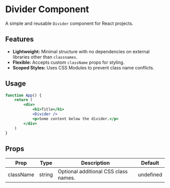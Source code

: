 # Divider Component

A simple and reusable `Divider` component for React projects.

## Features

-   **Lightweight:** Minimal structure with no dependencies on external libraries other than `classnames`.
-   **Flexible:** Accepts custom `className` props for styling.
-   **Scoped Styles:** Uses CSS Modules to prevent class name conflicts.

## Usage

```jsx
function App() {
    return (
        <div>
            <h1>Title</h1>
            <Divider />
            <p>Some content below the divider.</p>
        </div>
    )
}
```

## Props

| Prop      | Type   | Description                          | Default   |
| --------- | ------ | ------------------------------------ | --------- |
| className | string | Optional additional CSS class names. | undefined |
